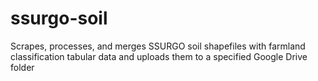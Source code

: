# ssurgo-soil
Scrapes, processes, and merges SSURGO soil shapefiles with farmland classification tabular data and uploads them to a specified Google Drive folder

